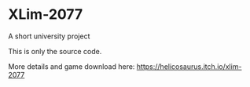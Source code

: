 # XLim-2077
A short university project

This is only the source code.

More details and game download here: https://helicosaurus.itch.io/xlim-2077
